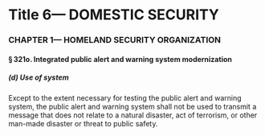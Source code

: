 
# Title 6— DOMESTIC SECURITY
### CHAPTER 1— HOMELAND SECURITY ORGANIZATION
#### § 321o. Integrated public alert and warning system modernization
##### (d) Use of system

Except to the extent necessary for testing the public alert and warning system, the public alert and warning system shall not be used to transmit a message that does not relate to a natural disaster, act of terrorism, or other man-made disaster or threat to public safety.
